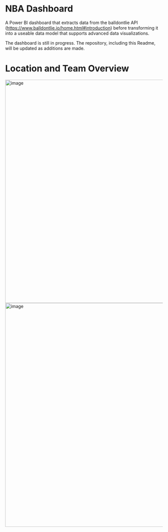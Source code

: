 # NBA Dashboard
A Power BI dashboard that extracts data from the balldontlie API (https://www.balldontlie.io/home.html#introduction) before transforming it into a useable data model that supports advanced data visualizations.

The dashboard is still in progress. The repository, including this Readme, will be updated as additions are made.

# Location and Team Overview
<img width="713" alt="image" src="https://github.com/zakirdawood/NBA_Dashboard/assets/71907707/1d53ed46-cb98-4c94-aa3b-05dd322726f3">
<img width="715" alt="image" src="https://github.com/zakirdawood/NBA_Dashboard/assets/71907707/4a9f1697-aa37-4d3c-96d1-e2cfa4f4e435">

